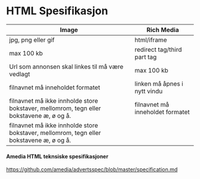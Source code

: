 # HTML Spesifikasjon

Image | Rich Media
------------- | -------------
jpg, png eller gif | html/iframe
max 100 kb | redirect tag/third part tag
Url som annonsen skal linkes til må være vedlagt | max 100 kb
filnavnet må inneholdet formatet | linken må åpnes i nytt vindu
filnavnet må ikke innholde store bokstaver, mellomrom, tegn eller bokstavene æ, ø og å. | filnavnet må inneholdet formatet
 | filnavnet må ikke innholde store bokstaver, mellomrom, tegn eller bokstavene æ, ø og å.
 
#### Amedia HTML teknsiske spesifikasjoner
https://github.com/amedia/advertsspec/blob/master/specification.md
